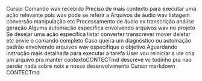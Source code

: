 Cursor
Comando wav recebido Preciso de mais contexto para executar uma ação relevante pois wav pode se referir a
 Arquivos de áudio wav listagem conversão manipulação etc
 Processamento de áudio ex transcrição análise geração
 Alguma automação específica envolvendo arquivos wav no projeto
Se desejar uma ação específica listar converter transcrever mover deletar etc envie o comando completo Caso queira um diagnóstico ou automação padrão envolvendo arquivos wav especifique o objetivo
Aguardando instrução mais detalhada para executar a tarefa
User
vou reiniciar a ide cria um arquivo pra manter contextoCONTECTmd
descreve vc todinho pra nao perder nada sobre noix e nosso desenvolvimento
Cursor
markdown
 CONTECTmd